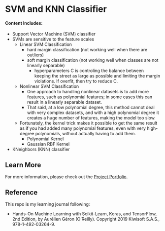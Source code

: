 # SVM and KNN Classifier

#### Content Includes:
- Support Vector Machine (SVM) classifier
- SVMs are sensitive to the feature scales
  - Linear SVM Classification
    - hard margin classification (not working well when there are outliers) 
    - soft margin classification (not working well when classes are not linearly separable)
       - hyperparameters C is controling the balance between keeping the street as large as possible and limiting the margin violations. If overfit, then try to reduce C. 
  - Nonlinear SVM Classification
    - One approach to handling nonlinear datasets is to add more features, such as polynomial features; in some cases this can result in a linearly separable dataset.
    - That said, at a low polynomial degree, this method cannot deal with very complex datasets, and with a high polynomial degree it creates a huge number of features, making the model too slow.
  - Fortunately, the kernel trick makes it possible to get the same result as if you had added many polynomial features, even with very high-degree polynomials, without actually having to add them.
    - Polynomial Kernel
    - Gaussian RBF Kernel 
- KNeighbors (KNN) classifier

## Learn More

For more information, please check out the [Project Portfolio](https://tingting0618.github.io).

## Reference

This repo is my learning journal following:
- Hands-On Machine Learning with Scikit-Learn, Keras, and TensorFlow, 2nd Edition, by Aurélien Géron (O’Reilly). Copyright 2019 Kiwisoft S.A.S., 978-1-492-03264-9.

